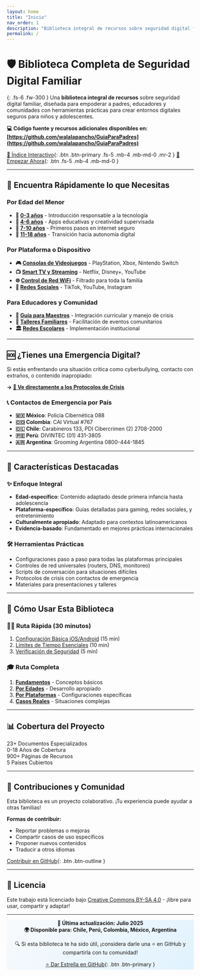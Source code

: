 ```yaml
---
layout: home
title: "Inicio"
nav_order: 1
description: "Biblioteca integral de recursos sobre seguridad digital familiar para empoderar a padres, educadores y comunidades"
permalink: /
---
```


# 🛡️ Biblioteca Completa de Seguridad Digital Familiar

{: .fs-6 .fw-300 }
Una **biblioteca integral de recursos** sobre seguridad digital familiar, diseñada para empoderar a padres, educadores y comunidades con herramientas prácticas para crear entornos digitales seguros para niños y adolescentes.

**💻 Código fuente y recursos adicionales disponibles en: [https://github.com/walalapancho/GuiaParaPadres](https://github.com/walalapancho/GuiaParaPadres)**

[🧭 Índice Interactivo](INDICE-INTERACTIVO.md){: .btn .btn-primary .fs-5 .mb-4 .mb-md-0 .mr-2 }
[🚀 Empezar Ahora](controles-basicos.md){: .btn .fs-5 .mb-4 .mb-md-0 }

---

## 🎯 Encuentra Rápidamente lo que Necesitas

<div class="code-example" markdown="1">

### Por Edad del Menor
- **👶 [0-3 años](apps-0-3-anos.md)** - Introducción responsable a la tecnología
- **🎈 [4-6 años](apps-4-6-anos.md)** - Apps educativas y creatividad supervisada  
- **🌱 [7-10 años](seguridad-7-10-anos.md)** - Primeros pasos en internet seguro
- **🚀 [11-18 años](controles-adolescentes.md)** - Transición hacia autonomía digital

### Por Plataforma o Dispositivo
- **🎮 [Consolas de Videojuegos](controles-consolas.md)** - PlayStation, Xbox, Nintendo Switch
- **📺 [Smart TV y Streaming](controles-smart-tv.md)** - Netflix, Disney+, YouTube
- **🌐 [Control de Red WiFi](control-red-hogares.md)** - Filtrado para toda la familia
- **📱 [Redes Sociales](seguridad-tiktok.md)** - TikTok, YouTube, Instagram

### Para Educadores y Comunidad
- **🏫 [Guía para Maestros](guia-maestros.md)** - Integración curricular y manejo de crisis
- **👥 [Talleres Familiares](taller-familiar.md)** - Facilitación de eventos comunitarios
- **🏛️ [Redes Escolares](control-red-escuelas.md)** - Implementación institucional

</div>

---

<div class="emergency-section">

## 🆘 ¿Tienes una Emergencia Digital?

Si estás enfrentando una situación crítica como cyberbullying, contacto con extraños, o contenido inapropiado:

**→ [🚨 Ve directamente a los Protocolos de Crisis](casos-uso-especificos.md)**

### 📞 Contactos de Emergencia por País
- **🇲🇽 México**: Policía Cibernética 088
- **🇨🇴 Colombia**: CAI Virtual #767
- **🇨🇱 Chile**: Carabineros 133, PDI Cibercrimen (2) 2708-2000
- **🇵🇪 Perú**: DIVINTEC (01) 431-3805
- **🇦🇷 Argentina**: Grooming Argentina 0800-444-1845

</div>

---

## 🌟 Características Destacadas

### ✨ **Enfoque Integral**
- **Edad-específico**: Contenido adaptado desde primera infancia hasta adolescencia
- **Plataforma-específico**: Guías detalladas para gaming, redes sociales, y entretenimiento
- **Culturalmente apropiado**: Adaptado para contextos latinoamericanos
- **Evidencia-basado**: Fundamentado en mejores prácticas internacionales

### 🛠️ **Herramientas Prácticas**
- Configuraciones paso a paso para todas las plataformas principales
- Controles de red universales (routers, DNS, monitoreo)
- Scripts de conversación para situaciones difíciles
- Protocolos de crisis con contactos de emergencia
- Materiales para presentaciones y talleres

---

## 🚀 Cómo Usar Esta Biblioteca

### 🏃‍♂️ **Ruta Rápida (30 minutos)**
1. [Configuración Básica iOS/Android](propuesta-guia-visual-interactiva.md) (15 min)
2. [Límites de Tiempo Esenciales](controles-basicos.md) (10 min)
3. [Verificación de Seguridad](controles-basicos.md) (5 min)

### 🎓 **Ruta Completa**
1. **[Fundamentos](controles-basicos.md)** - Conceptos básicos
2. **[Por Edades](apps-0-3-anos.md)** - Desarrollo apropiado  
3. **[Por Plataformas](seguridad-youtube.md)** - Configuraciones específicas
4. **[Casos Reales](casos-uso-especificos.md)** - Situaciones complejas

---

## 📊 Cobertura del Proyecto

<div class="stats-grid">
  <div class="stat-card">
    <span class="stat-number">23+</span>
    <span class="stat-label">Documentos Especializados</span>
  </div>
  <div class="stat-card">
    <span class="stat-number">0-18</span>
    <span class="stat-label">Años de Cobertura</span>
  </div>
  <div class="stat-card">
    <span class="stat-number">900+</span>
    <span class="stat-label">Páginas de Recursos</span>
  </div>
  <div class="stat-card">
    <span class="stat-number">5</span>
    <span class="stat-label">Países Cubiertos</span>
  </div>
</div>

---

## 🤝 Contribuciones y Comunidad

Esta biblioteca es un proyecto colaborativo. ¡Tu experiencia puede ayudar a otras familias!

**Formas de contribuir:**
- Reportar problemas o mejoras
- Compartir casos de uso específicos  
- Proponer nuevos contenidos
- Traducir a otros idiomas

[Contribuir en GitHub](https://github.com/walalapancho/GuiaParaPadres){: .btn .btn-outline }

---

## 📄 Licencia

Este trabajo está licenciado bajo [Creative Commons BY-SA 4.0](https://creativecommons.org/licenses/by-sa/4.0/) - ¡libre para usar, compartir y adaptar!

---

<div class="code-example" style="text-align: center; background: linear-gradient(135deg, #f8fafc, #e0f2fe);">

**📅 Última actualización: Julio 2025**  
**🌍 Disponible para: Chile, Perú, Colombia, México, Argentina**

🔍 Si esta biblioteca te ha sido útil, ¡considera darle una ⭐ en GitHub y compartirla con tu comunidad!

[⭐ Dar Estrella en GitHub](https://github.com/walalapancho/GuiaParaPadres){: .btn .btn-primary }

</div> 